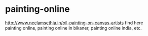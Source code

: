 # painting-online
http://www.neelamsethia.in/oil-painting-on-canvas-artists find here painting online, painting online in bikaner, painting online india, etc.
